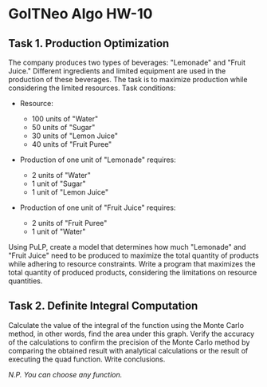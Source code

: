 # GoITNeo Algo HW-10

## Task 1. Production Optimization
The company produces two types of beverages: "Lemonade" and "Fruit Juice." Different ingredients and limited equipment are used in the production of these beverages. The task is to maximize production while considering the limited resources.
Task conditions:
 - Resource:
    - 100 units of "Water"
    - 50 units of "Sugar"
    - 30 units of "Lemon Juice"
    - 40 units of "Fruit Puree"

 - Production of one unit of "Lemonade" requires:
    - 2 units of "Water"
    - 1 unit of "Sugar"
    - 1 unit of "Lemon Juice"

 - Production of one unit of "Fruit Juice" requires:
    - 2 units of "Fruit Puree"
    - 1 unit of "Water"

Using PuLP, create a model that determines how much "Lemonade" and "Fruit Juice" need to be produced to maximize the total quantity of products while adhering to resource constraints. Write a program that maximizes the total quantity of produced products, considering the limitations on resource quantities.

## Task 2. Definite Integral Computation
Calculate the value of the integral of the function using the Monte Carlo method, in other words, find the area under this graph.
Verify the accuracy of the calculations to confirm the precision of the Monte Carlo method by comparing the obtained result with analytical calculations or the result of executing the quad function. Write conclusions.

*N.P. You can choose any function.*

